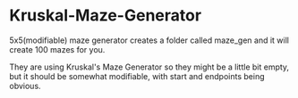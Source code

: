 # Kruskal-Maze-Generator
5x5(modifiable) maze generator
creates a folder called maze_gen and it will create 100 mazes for you.

They are using Kruskal's Maze Generator so they might be a little bit empty, but it should be somewhat modifiable, with start and endpoints being obvious.
